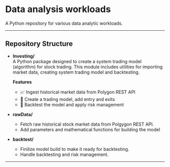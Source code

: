 # Data analysis workloads

A Python repository for various data analytic workloads.

---

## Repository Structure

- **Investing/**  
  A Python package designed to create a system trading model (algorithm) for stock trading. This module includes utilities for importing market data, creating system trading model and backtesting.

  **Features**

  - 📈 Ingest historical market data from Polygon REST API
  - 💼 Create a trading model, add entry and exits
  - 🧠 Backtest the model and apply risk management
  
- **rawData/**  
  - Fetch raw historical stock market data from Polgygon REST API.
  - Add parameters and mathematical functions for building the model

- **backtest/**  
  - Finilize model build to make it ready for backtesting.
  - Handle backtesting and risk management.

---
